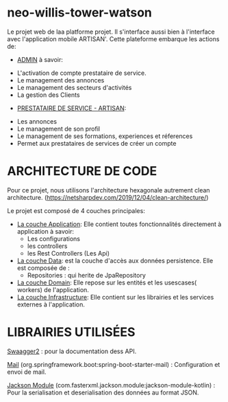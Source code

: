 # neo-willis-tower-watson


Le projet web de laa platforme projet. Il s'interface aussi bien à l'interface avec l'application mobile ARTISAN'.
Cette plateforme embarque les actions de:
* [ADMIN]() à savoir:
- L'activation de compte prestataire de service.
- Le management des annonces
- Le management des secteurs d'activités
- La gestion des Clients

* [PRESTATAIRE DE SERVICE - ARTISAN]():
- Les annonces
- Le management de son profil
- Le management de ses formations, experiences et réferences
- Permet aux prestataires de services de créer un compte 


# ARCHITECTURE DE CODE

Pour ce projet, nous utilisons l'architecture hexagonale autrement clean architecture. 
(https://netsharpdev.com/2019/12/04/clean-architecture/)

Le projet est composé de 4 couches principales:
* [La couche Application](): Elle contient toutes fonctionnalités directement à application à savoir:
  * Les configurations
  * les controllers 
  * les Rest Controllers (Les Api)
* [La couche Data](): est la couche d'accès aux données persistence. Elle est composée de : 
  * Repositories : qui herite de JpaRepository
* [La couche Domain](): Elle repose sur les entités et les usescases( workers) de l'application.
* [La couche Infrastructure](): Elle contient sur les librairies et les services externes à l'application.

# LIBRAIRIES UTILISÉES

[Swaagger2]()  : pour la documentation dess API.

[Mail]() (org.springframework.boot:spring-boot-starter-mail) : Configuration et envoi de mail.

[Jackson Module]() (com.fasterxml.jackson.module:jackson-module-kotlin) : Pour la serialisation et deserialisation des données au format JSON.